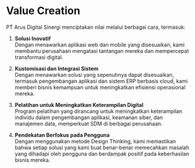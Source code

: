 # Value Creation

PT Arus Digital Sinergi menciptakan nilai melalui berbagai cara, termasuk:

1. **Solusi Inovatif**  
   Dengan menawarkan aplikasi web dan mobile yang disesuaikan, kami membantu perusahaan mengatasi tantangan mereka dan mempercepat transformasi digital.

2. **Kustomisasi dan Integrasi Sistem**  
   Dengan menawarkan solusi yang sepenuhnya dapat disesuaikan, termasuk pengembangan aplikasi dan sistem ERP berbasis cloud, kami memberi bisnis kemampuan untuk meningkatkan efisiensi operasional mereka.

3. **Pelatihan untuk Meningkatkan Keterampilan Digital**  
   Program pelatihan yang dirancang untuk meningkatkan keterampilan individu dalam pengembangan aplikasi, keamanan siber, dan manajemen data, memperkuat SDM di berbagai perusahaan.

4. **Pendekatan Berfokus pada Pengguna**  
   Dengan menggunakan metode Design Thinking, kami memastikan bahwa setiap solusi yang kami buat benar-benar memecahkan masalah yang dihadapi oleh pengguna dan berdampak positif pada keberhasilan bisnis mereka.
